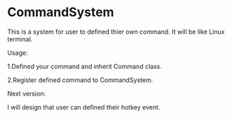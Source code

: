 # CommandSystem

This is a system for user to defined thier own command. It will be like Linux terminal.

Usage:

1.Defined your command and inherit Command class.


2.Register defined command to CommandSystem.


Next version:

I will design that user can defined their hotkey event.

